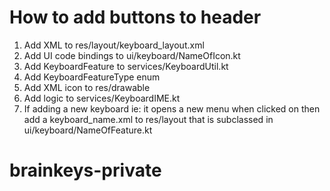# How to add buttons to header
1. Add XML to res/layout/keyboard_layout.xml
2. Add UI code bindings to ui/keyboard/NameOfIcon.kt
3. Add KeyboardFeature to services/KeyboardUtil.kt
4. Add KeyboardFeatureType enum
5. Add XML icon to res/drawable
6. Add logic to services/KeyboardIME.kt
7. If adding a new keyboard ie: it opens a new menu when clicked on then add a keyboard_name.xml to res/layout that is subclassed in ui/keyboard/NameOfFeature.kt
# brainkeys-private
